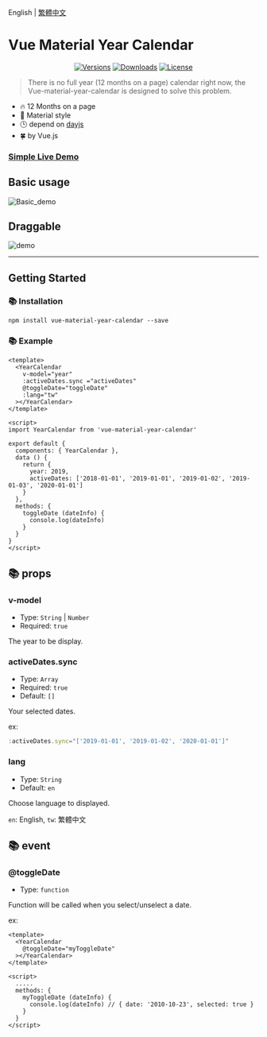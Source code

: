 English | [繁體中文](./doc/tw.md)
# Vue Material Year Calendar
<p align="center">
<a href="https://www.npmjs.com/package/vue-material-year-calendar"><img src="https://img.shields.io/npm/v/vue-material-year-calendar.svg"  alt="Versions"></a> <a  href="https://www.npmjs.com/package/vue-material-year-calendar"><img  src="https://img.shields.io/npm/dm/vue-material-year-calendar.svg"  alt="Downloads"></a> <a  href="https://www.npmjs.com/package/vue-material-year-calendar"><img src="https://img.shields.io/npm/l/vue-material-year-calendar.svg"  alt="License"></a>
</p>  

> There is no full year (12 months on a page) calendar right now, the Vue-material-year-calendar is designed to solve this problem.  

* 🔥 12 Months on a page
* 🌈 Material style
* 🕒 depend on [dayjs](https://github.com/iamkun/dayjs)
* 🍀 by Vue.js  


### [Simple Live Demo](https://nono1526.github.io/vue-material-year-calendar)

## Basic usage  

![Basic_demo](https://media.giphy.com/media/LXQxkdBrhmVzOEMbQf/giphy.gif)  
## Draggable
![demo](https://media.giphy.com/media/BZkjvL89E4dDvUikAl/giphy.gif)  

---
## Getting Started

### 📚 Installation

```console
npm install vue-material-year-calendar --save
```

### 📚 Example
```vue
<template>
  <YearCalendar
    v-model="year"
    :activeDates.sync ="activeDates"
    @toggleDate="toggleDate"
    :lang="tw"
  ></YearCalendar>
</template>

<script>
import YearCalendar from 'vue-material-year-calendar'

export default {
  components: { YearCalendar },
  data () {
    return {
      year: 2019,
      activeDates: ['2018-01-01', '2019-01-01', '2019-01-02', '2019-01-03', '2020-01-01']
    }
  },
  methods: {
    toggleDate (dateInfo) {
      console.log(dateInfo)
    }
  }
}
</script>

```


## 📚 props
### v-model
   * Type: `String` | `Number`
   * Required: `true`

The year to be display.

### activeDates.sync
   * Type: `Array`
   * Required: `true`
   * Default: `[]`

Your selected dates.

ex: 
```javascript
:activeDates.sync="['2019-01-01', '2019-01-02', '2020-01-01']"
```


### lang
   * Type: `String`
   * Default: `en`

Choose language to displayed.

`en`: English, `tw`: 繁體中文


## 📚 event
### @toggleDate
   * Type: `function`

Function will be called when you select/unselect a date.

ex: 

```vue
<template>
  <YearCalendar
    @toggleDate="myToggleDate"
  ></YearCalendar>
</template>

<script>
  .....
  methods: {
    myToggleDate (dateInfo) {
      console.log(dateInfo) // { date: '2010-10-23', selected: true }
    }
  }
</script>
```

